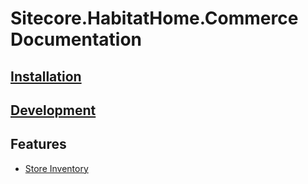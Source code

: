 # Sitecore.HabitatHome.Commerce Documentation

## [Installation](installation.md)

## [Development](development.md)

## Features

- [Store Inventory](features/store-inventory.md)